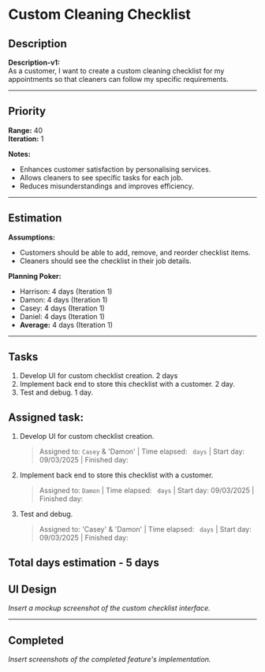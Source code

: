 # Custom Cleaning Checklist

## Description
**Description-v1:**  
As a customer, I want to create a custom cleaning checklist for my appointments so that cleaners can follow my specific requirements.

---

## Priority
**Range:** 40  
**Iteration:** 1  

**Notes:**  
- Enhances customer satisfaction by personalising services.  
- Allows cleaners to see specific tasks for each job.  
- Reduces misunderstandings and improves efficiency.

---

## Estimation
**Assumptions:**  
- Customers should be able to add, remove, and reorder checklist items.  
- Cleaners should see the checklist in their job details.  

**Planning Poker:**  
- Harrison: 4 days (Iteration 1)  
- Damon: 4 days (Iteration 1)  
- Casey: 4 days (Iteration 1)  
- Daniel: 4 days (Iteration 1)  
- **Average:** 4 days (Iteration 1)

---

## Tasks
1. Develop UI for custom checklist creation. 2 days  
2. Implement back end to store this checklist with a customer. 2 day.
3. Test and debug. 1 day.

## Assigned task:
1. Develop UI for custom checklist creation.
    > Assigned to: `Casey` & 'Damon' | Time elapsed: ` days` | Start day: 09/03/2025  | Finished day: 
2. Implement back end to store this checklist with a customer.
    > Assigned to: `Damon` | Time elapsed: ` days` | Start day: 09/03/2025 | Finished day: 
3. Test and debug.
    > Assigned to: 'Casey' & 'Damon' | Time elapsed: ` days` | Start day: 09/03/2025 | Finished day: 

   

Total days estimation - 5 days
---

## UI Design
*Insert a mockup screenshot of the custom checklist interface.*

---

## Completed
*Insert screenshots of the completed feature's implementation.*
